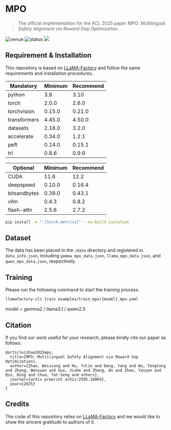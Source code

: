 # MPO

> The official implementation for the ACL 2025 paper *MPO: Multilingual Safety Alignment via Reward Gap Optimization*.

<img src="https://img.shields.io/badge/Venue-ACL--25-278ea5" alt="venue"/> <img src="https://img.shields.io/badge/Status-Accepted-success" alt="status"/> <img src="https://img.shields.io/badge/Issues-Welcome-red">

## Requirement & Installation

This repository is based on [LLaMA-Factory](https://github.com/hiyouga/LLaMA-Factory) and follow the same requirements and installation procedures.

| Mandatory    | Minimum | Recommend |
| ------------ | ------- | --------- |
| python       | 3.9     | 3.10      |
| torch        | 2.0.0   | 2.6.0     |
| torchvision  | 0.15.0  | 0.21.0    |
| transformers | 4.45.0  | 4.50.0    |
| datasets     | 2.16.0  | 3.2.0     |
| accelerate   | 0.34.0  | 1.2.1     |
| peft         | 0.14.0  | 0.15.1    |
| trl          | 0.8.6   | 0.9.6     |

| Optional     | Minimum | Recommend |
| ------------ | ------- | --------- |
| CUDA         | 11.6    | 12.2      |
| deepspeed    | 0.10.0  | 0.16.4    |
| bitsandbytes | 0.39.0  | 0.43.1    |
| vllm         | 0.4.3   | 0.8.2     |
| flash-attn   | 2.5.6   | 2.7.2     |

```bash
pip install -e ".[torch,metrics]" --no-build-isolation
```

## Dataset

The data has been placed in the `/data` directory and registered in `data_info.json`, including `gemma_mpo_data.json`, `llama_mpo_data.json`, and `qwen_mpo_data.json`, respectively.

## Training

Please run the following command to start the training process.

```sh
llamafactory-cli train examples/train_mpo/{model}_mpo.yaml
```

model = gemma2 / llama3.1 / qwen2.5

## Citation
If you find our work useful for your research, please kindly cite our paper as follows:
```
@article{zhao2025mpo,
  title={MPO: Multilingual Safety Alignment via Reward Gap Optimization},
  author={Zhao, Weixiang and Hu, Yulin and Deng, Yang and Wu, Tongtong and Zhang, Wenxuan and Guo, Jiahe and Zhang, An and Zhao, Yanyan and Qin, Bing and Chua, Tat-Seng and others},
  journal={arXiv preprint arXiv:2505.16869},
  year={2025}
}
```

## Credits
The code of this repository relies on [LLaMA-Factory](https://github.com/hiyouga/LLaMA-Factory) and we would like to show the sincere gratitude to authors of it.
